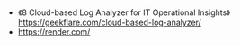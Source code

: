 * 《8 Cloud-based Log Analyzer for IT Operational Insights》https://geekflare.com/cloud-based-log-analyzer/
* https://render.com/
